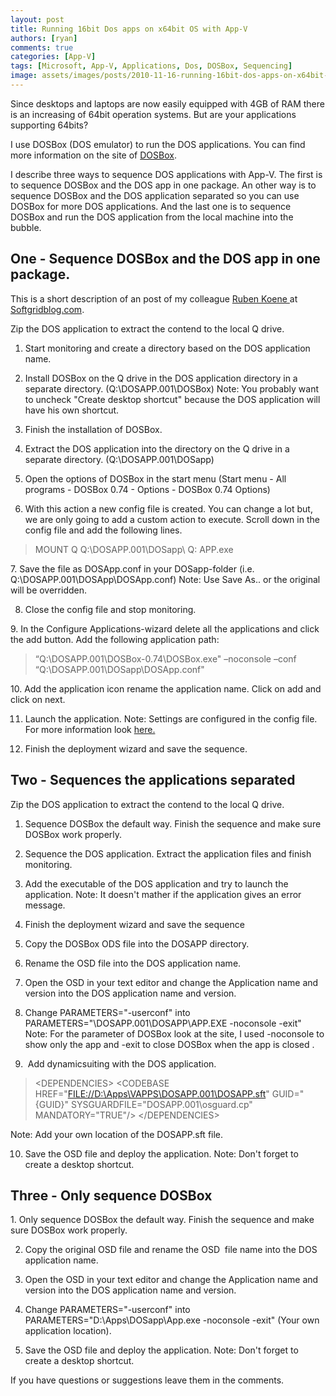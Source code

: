 ```yaml
---
layout: post
title: Running 16bit Dos apps on x64bit OS with App-V
authors: [ryan]
comments: true
categories: [App-V]
tags: [Microsoft, App-V, Applications, Dos, DOSBox, Sequencing]
image: assets/images/posts/2010-11-16-running-16bit-dos-apps-on-x64bit-os-with-app-v/running-16bit-dos-apps-on-x64bit-os-with-app-v-feature-image.png
---
```

Since desktops and laptops are now easily equipped with 4GB of RAM there is an increasing of 64bit operation systems. But are your applications supporting 64bits?

I use DOSBox (DOS emulator) to run the DOS applications. You can find more information on the site of <a title="DOSBox" href="http://www.dosbox.com/" target="_blank">DOSBox</a>.

I describe three ways to sequence DOS applications with App-V. The first is to sequence DOSBox and the DOS app in one package. An other way is to sequence DOSBox and the DOS application separated so you can use DOSBox for more DOS applications. And the last one is to sequence DOSBox and run the DOS application from the local machine into the bubble.
<h2>One - Sequence DOSBox and the DOS app in one package.</h2>
This is a short description of an post of my colleague <a title="Linkedin" href="http://nl.linkedin.com/in/rubenkoene/" target="_blank">Ruben Koene </a>at <a title="Softgridblog" href="http://www.softgridblog.com/?p=164" target="_blank">Softgridblog.com</a>.

Zip the DOS application to extract the contend to the local Q drive.

1. Start monitoring and create a directory based on the DOS application name.

2. Install DOSBox on the Q drive in the DOS application directory in a separate directory. (Q:\DOSAPP.001\DOSBox\)
Note: You probably want to uncheck "Create desktop shortcut" because the DOS application will have his own shortcut.

3. Finish the installation of DOSBox.

4. Extract the DOS application into the directory on the Q drive in a separate directory. (Q:\DOSAPP.001\DOSapp\)

5. Open the options of DOSBox in the start menu
(Start menu - All programs - DOSBox 0.74 - Options - DOSBox 0.74 Options)

6. With this action a new config file is created. You can change a lot but, we are only going to add a custom action to execute. Scroll down in the config file and add the following lines.
<blockquote>MOUNT Q Q:\DOSAPP.001\DOSapp\
Q:
APP.exe</blockquote>
7. Save the file as DOSApp.conf in your DOSapp-folder (i.e. Q:\DOSAPP.001\DOSApp\DOSApp.conf)
Note: Use Save As.. or the original will be overridden.

8. Close the config file and stop monitoring.

9. In the Configure Applications-wizard delete all the applications and click the add button. Add the following application path:
<blockquote>“Q:\DOSAPP.001\DOSBox-0.74\DOSBox.exe" –noconsole –conf  “Q:\DOSAPP.001\DOSapp\DOSApp.conf"</blockquote>
10. Add the application icon rename the application name. Click on add and click on next.

11. Launch the application.
Note: Settings are configured in the config file. For more information look <a title="DOSBox.Config" href="http://www.dosbox.com/wiki/Dosbox.conf" target="_blank">here.</a>

12. Finish the deployment wizard and save the sequence.
<h2>Two - Sequences the applications separated</h2>
Zip the DOS application to extract the contend to the local Q drive.

1. Sequence DOSBox the default way. Finish the sequence and make sure DOSBox work properly.

2. Sequence the DOS application. Extract the application files and finish monitoring.

3. Add the executable of the DOS application and try to launch the application.
Note: It doesn't mather if the application gives an error message.

4. Finish the deployment wizard and save the sequence

5. Copy the DOSBox ODS file into the DOSAPP directory.

6. Rename the OSD file into the DOS application name.

7. Open the OSD in your text editor and change the Application name and version into the DOS application name and version.

8. Change PARAMETERS="-userconf" into PARAMETERS="\DOSAPP.001\DOSAPP\APP.EXE -noconsole -exit"
Note: For the parameter of DOSBox look at the site, I used -noconsole to show only the app and -exit to close DOSBox when the app is closed .

9.  Add dynamicsuiting with the DOS application.
<blockquote>&lt;DEPENDENCIES&gt;
&lt;CODEBASE HREF="<a href="file://D:\Apps\VAPPS\TTYCOON.000\TTYCOON.sft">FILE://D:\Apps\VAPPS\DOSAPP.001\DOSAPP.sft</a>" GUID="{GUID}" SYSGUARDFILE="DOSAPP.001\osguard.cp"  MANDATORY="TRUE"/&gt;
&lt;/DEPENDENCIES&gt;</blockquote>
Note: Add your own location of the DOSAPP.sft file.

10. Save the OSD file and deploy the application.
Note: Don't forget to create a desktop shortcut.
<h2>Three - Only sequence DOSBox</h2>
1. Only sequence DOSBox the default way. Finish the sequence and make sure DOSBox work properly.

2. Copy the original OSD file and rename the OSD  file name into the DOS application name.

3. Open the OSD in your text editor and change the Application name and version into the DOS application name and version.

4. Change PARAMETERS="-userconf" into PARAMETERS="D:\Apps\DOSapp\App.exe -noconsole -exit" (Your own application location).

5. Save the OSD file and deploy the application.
Note: Don't forget to create a desktop shortcut.

If you have questions or suggestions leave them in the comments.
